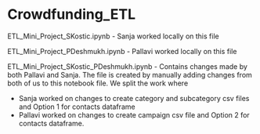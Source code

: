# Crowdfunding_ETL

ETL_Mini_Project_SKostic.ipynb - Sanja worked locally on this file

ETL_Mini_Project_PDeshmukh.ipynb - Pallavi worked locally on this file

ETL_Mini_Project_SKostic_PDeshmukh.ipynb - Contains changes made by both Pallavi and Sanja. The file is created by manually adding changes from both of us to this notebook file. We split the work where 
* Sanja worked on changes to create category and subcategory csv files and Option 1 for contacts dataframe
* Pallavi worked on changes to create campaign csv file and Option 2 for contacts dataframe.



